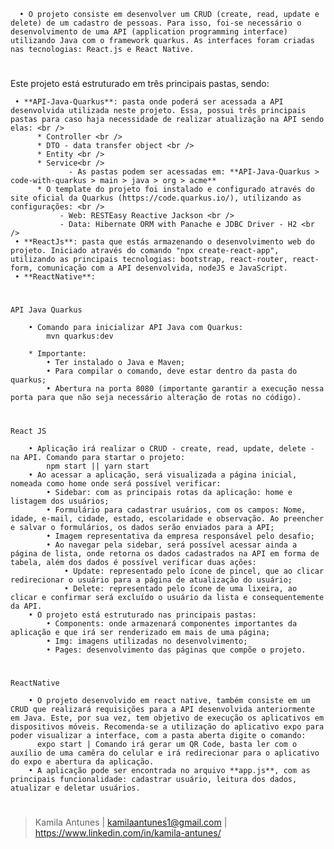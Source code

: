       • O projeto consiste em desenvolver um CRUD (create, read, update e delete) de um cadastro de pessoas. Para isso, foi-se necessário o desenvolvimento de uma API (application programming interface) utilizando Java com o framework quarkus. As interfaces foram criadas nas tecnologias: React.js e React Native.

#
Este projeto está estruturado em três principais pastas, sendo: <br />
>
     • **API-Java-Quarkus**: pasta onde poderá ser acessada a API desenvolvida utilizada neste projeto. Essa, possui três principais pastas para caso haja necessidade de realizar atualização na API sendo elas: <br />
          * Controller <br />
          * DTO - data transfer object <br />
          * Entity <br />
          * Service<br />
                 - As pastas podem ser acessadas em: **API-Java-Quarkus > code-with-quarkus > main > java > org > acme**
          * O template do projeto foi instalado e configurado através do site oficial da Quarkus (https://code.quarkus.io/), utilizando as configurações: <br />
               - Web: RESTEasy Reactive Jackson <br />
               - Data: Hibernate ORM with Panache e JDBC Driver - H2 <br />
     • **ReactJs**: pasta que estás armazenando o desenvolvimento web do projeto. Iniciado através do comando "npx create-react-app", utilizando as principais tecnologias: bootstrap, react-router, react-form, comunicação com a API desenvolvida, nodeJS e JavaScript.
     • **ReactNative**:

#
    API Java Quarkus

        • Comando para inicializar API Java com Quarkus: 
            mvn quarkus:dev

        * Importante:
            • Ter instalado o Java e Maven;
            • Para compilar o comando, deve estar dentro da pasta do quarkus;
            • Abertura na porta 8080 (importante garantir a execução nessa porta para que não seja necessário alteração de rotas no código).

#
    React JS

        • Aplicação irá realizar o CRUD - create, read, update, delete - na API. Comando para startar o projeto:
            npm start || yarn start
        • Ao acessar a aplicação, será visualizada a página inicial, nomeada como home onde será possível verificar:
            • Sidebar: com as principais rotas da aplicação: home e listagem dos usuários;
            • Formulário para cadastrar usuários, com os campos: Nome, idade, e-mail, cidade, estado, escolaridade e observação. Ao preencher e salvar o formulários, os dados serão enviados para a API;
            • Imagem representativa da empresa responsável pelo desafio;
            • Ao navegar pela sidebar, será possível acessar ainda a página de lista, onde retorna os dados cadastrados na API em forma de tabela, além dos dados é possível verificar duas ações:
                • Update: representado pelo ícone de pincel, que ao clicar redirecionar o usuário para a página de atualização do usuário;
                • Delete: representado pelo ícone de uma lixeira, ao clicar e confirmar será excluído o usuário da lista e consequentemente da API.
        • O projeto está estruturado nas principais pastas:
            • Components: onde armazenará componentes importantes da aplicação e que irá ser renderizado em mais de uma página;
            • Img: imagens utilizadas no desenvolvimento;
            • Pages: desenvolvimento das páginas que compõe o projeto.

#
    ReactNative
    
        • O projeto desenvolvido em react native, também consiste em um CRUD que realizará requisições para a API desenvolvida anteriormente em Java. Este, por sua vez, tem objetivo de execução os aplicativos em dispositivos móveis. Recomenda-se a utilização do aplicativo expo para poder visualizar a interface, com a pasta aberta digite o comando:
          expo start | Comando irá gerar um QR Code, basta ler com o auxílio de uma camêra do celular e irá redirecionar para o aplicativo do expo e abertura da aplicação.
        • A aplicação pode ser encontrada no arquivo **app.js**, com as principais funcionalidade: cadastrar usuário, leitura dos dados, atualizar e deletar usuários.
        
#

> Kamila Antunes | kamilaantunes1@gmail.com | https://www.linkedin.com/in/kamila-antunes/
